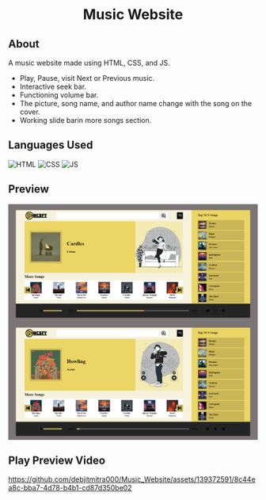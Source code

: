 <h1 align="center">Music Website</h1>


<!-- --------------------------------------------------------------------------------------------------------------------------------------------------------- -->

<h2>About</h2>

A music website made using HTML, CSS, and JS.
- Play, Pause, visit Next or Previous music.
- Interactive seek bar.
- Functioning volume bar.
- The picture, song name, and author name change with the song on the cover.
- Working slide barin more songs section.
  
<!-- --------------------------------------------------------------------------------------------------------------------------------------------------------- -->

<h2>Languages Used</h2>

<p>
  <img src="https://cdn1.iconfinder.com/data/icons/logotypes/32/badge-html-5-512.png" alt="HTML" width="60px" />
  <img src="https://cdn1.iconfinder.com/data/icons/logotypes/32/badge-css-3-512.png" alt="CSS" width="60px" />
  <img src="https://cdn4.iconfinder.com/data/icons/logos-and-brands/512/187_Js_logo_logos-512.png" alt="JS" width="64px" />
</p>

<!-- --------------------------------------------------------------------------------------------------------------------------------------------------------- -->

<h2>Preview</h2>
<img align="center" alt="coding" src="https://github.com/debjitmitra000/Music_Website/blob/master/Previw/preview2.png">
<br>
<img align="center" alt="coding" src="https://github.com/debjitmitra000/Music_Website/blob/master/Previw/previw1.png">
<br>
<h2>Play Preview Video</h2>
<!-- --------------------------------------------------------------------------------------------------------------------------------------------------------- -->

https://github.com/debjitmitra000/Music_Website/assets/139372591/8c44ea8c-bba7-4d78-b4b1-cd87d350be02

<!-- --------------------------------------------------------------------------------------------------------------------------------------------------------- -->
<br>

